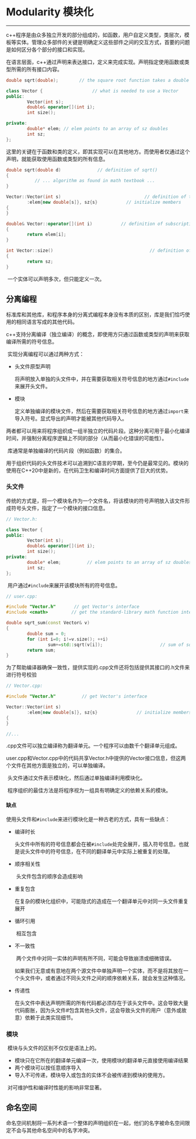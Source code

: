 # Modularity 模块化

---

​		c++程序是由众多独立开发的部分组成的，如函数，用户自定义类型，类层次，模板等实体。管理众多部件的关键是明确定义这些部件之间的交互方式，首要的问题是如何区分各个部分的接口和实现。

​		在语言层面，c++通过声明来表达接口，定义来完成实现。声明指定使用函数或类型所需的所有接口内容。

```c++
double sqrt(double);        // the square root function takes a double and returns a double

class Vector {                   // what is needed to use a Vector
public:
        Vector(int s);
        double& operator[](int i);
        int size();

private:
        double* elem; // elem points to an array of sz doubles
        int sz;
};
```

​		这里的关键在于函数和类的定义，即其实现可以在其他地方。而使用者仅通过这个声明，就能获取使用函数或类型的所有信息。

```c++
double sqrt(double d)              // definition of sqrt()
{
           // ... algorithm as found in math textbook ...
}

Vector::Vector(int s)                                // definition of the constructor
        :elem{new double[s]}, sz{s}           // initialize members
{
}

double& Vector::operator[](int i)           // definition of subscripting
{
        return elem[i];
}

int Vector::size()                                     // definition of size()
{
        return sz;
}
```

​		一个实体可以声明多次，但只能定义一次。



## 分离编程

​		标准库和其他库，和程序本身的分离式编程本身没有本质的区别，库是我们恰巧使用的相同语言写成的其他代码。

​		c++支持分离编译（独立编译）的概念，即使用方只通过函数或类型的声明来获取编译所需的符号信息。

​		实现分离编程可以通过两种方式：

- 头文件原型声明

  ​	将声明放入单独的头文件中，并在需要获取相关符号信息的地方通过`#include`来展开头文件。

- 模块

  ​	定义单独编译的模块文件，然后在需要获取相关符号信息的地方通过`import`来导入符号。显式导出的声明才能被其他代码导入。

​		两者都可以用来将程序组织成一组半独立的代码片段。这种分离可用于最小化编译时间，并强制分离程序逻辑上不同的部分（从而最小化错误的可能性）。

​		库通常是单独编译的代码片段（例如函数）的集合。

​		用于组织代码的头文件技术可以追溯到C语言的早期，至今仍是最常见的。模块的使用在C++20中是新的，在代码卫生和编译时间方面提供了巨大的优势。

### 头文件

​		传统的方式是，将一个模块名作为一个文件名，将该模块的符号声明放入该文件形成符号头文件，指定了一个模块的接口信息。

```c++
// Vector.h:

class Vector {
public:
        Vector(int s);
        double& operator[](int i);
        int size();
private:
        double* elem;          // elem points to an array of sz doubles
        int sz;
};
```

​		用户通过`#include`来展开该模块所有的符号信息。

```c++
// user.cpp:

#include "Vector.h"       // get Vector's interface
#include <cmath>         // get the standard-library math function interface including sqrt()

double sqrt_sum(const Vector& v)
{
        double sum = 0;
        for (int i=0; i!=v.size(); ++i)
                sum+=std::sqrt(v[i]);                      // sum of square roots
        return sum;
}
```

​		为了帮助编译器确保一致性，提供实现的.cpp文件还将包括提供其接口的.h文件来进行符号校验

```c++
// Vector.cpp:

#include "Vector.h"          // get Vector's interface

Vector::Vector(int s)
        :elem{new double[s]}, sz{s}               // initialize members
{
}

//...
```

​		.cpp文件可以独立编译称为翻译单元。一个程序可以由数千个翻译单元组成。

​		user.cpp和Vector.cpp中的代码共享Vector.h中提供的Vector接口信息，但这两个文件在其他方面是独立的，可以单独编译。

​		头文件通过文件表示模块化，然后通过单独编译利用模块化。

​		程序组织的最佳方法是将程序视为一组具有明确定义的依赖关系的模块。

#### 缺点

​		使用头文件和`#include`来进行模块化是一种古老的方式，具有一些缺点：

- 编译时长

  ​	头文件中所有的符号信息都会在被`#include`处完全展开，插入符号信息。也就是说头文件中的符号信息，在不同的翻译单元中实际上被重复的处理。

- 顺序相关性

  ​	头文件包含的顺序会造成影响

- 重复包含

  ​	在复杂的模块化组织中，可能隐式的造成在一个翻译单元中对同一头文件重复展开

- 循环引用

  ​	相互包含

- 不一致性

  ​	两个文件中对同一实体的声明有所不同，可能会导致崩溃或细微错误。

  ​	如果我们无意或有意地在两个源文件中单独声明一个实体，而不是将其放在一个头文件中，或者通过不同头文件之间的顺序依赖关系，就会发生这种情况。

- 传递性

  ​	在头文件中表达声明所需的所有代码都必须存在于该头文件中。这会导致大量代码膨胀，因为头文件#包含其他头文件，这会导致头文件的用户（意外或故意）依赖于此类实现细节。
  
  

### 模块

​		模块与头文件的区别不仅仅是语法上的。

- 模块只在它所在的翻译单元编译一次，使用模块的翻译单元直接使用编译结果
- 两个模块可以按任意顺序导入
- 导入不可传递，模块导入或包含的实体不会被传递到模块的使用方。

​		对可维护性和编译时性能的影响非常显著。



## 命名空间

​		命名空间机制将一系列术语一个整体的声明组织在一起，他们的名字被命名空间限定不会与其他命名空间中的名字冲突。













